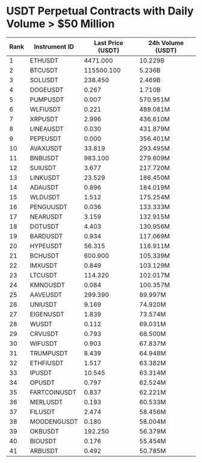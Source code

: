 # USDT Perpetual Contracts with Daily Volume > $50 Million

| Rank | Instrument ID | Last Price (USDT) | 24h Volume (USDT) |
|------|---------------|-------------------|-------------------|
| 1 | ETHUSDT | 4471.000 | 10.229B |
| 2 | BTCUSDT | 115500.100 | 5.236B |
| 3 | SOLUSDT | 238.450 | 2.469B |
| 4 | DOGEUSDT | 0.267 | 1.710B |
| 5 | PUMPUSDT | 0.007 | 570.951M |
| 6 | WLFIUSDT | 0.221 | 489.081M |
| 7 | XRPUSDT | 2.996 | 436.610M |
| 8 | LINEAUSDT | 0.030 | 431.879M |
| 9 | PEPEUSDT | 0.000 | 356.401M |
| 10 | AVAXUSDT | 33.819 | 293.495M |
| 11 | BNBUSDT | 983.100 | 279.609M |
| 12 | SUIUSDT | 3.677 | 217.720M |
| 13 | LINKUSDT | 23.529 | 186.450M |
| 14 | ADAUSDT | 0.896 | 184.019M |
| 15 | WLDUSDT | 1.512 | 175.254M |
| 16 | PENGUUSDT | 0.036 | 133.333M |
| 17 | NEARUSDT | 3.159 | 132.915M |
| 18 | DOTUSDT | 4.403 | 130.956M |
| 19 | BARDUSDT | 0.934 | 117.069M |
| 20 | HYPEUSDT | 56.315 | 116.911M |
| 21 | BCHUSDT | 600.900 | 105.339M |
| 22 | IMXUSDT | 0.849 | 103.129M |
| 23 | LTCUSDT | 114.320 | 102.017M |
| 24 | KMNOUSDT | 0.084 | 100.357M |
| 25 | AAVEUSDT | 299.390 | 89.997M |
| 26 | UNIUSDT | 9.169 | 74.920M |
| 27 | EIGENUSDT | 1.839 | 73.574M |
| 28 | WUSDT | 0.112 | 69.031M |
| 29 | CRVUSDT | 0.793 | 68.500M |
| 30 | WIFUSDT | 0.903 | 67.837M |
| 31 | TRUMPUSDT | 8.439 | 64.948M |
| 32 | ETHFIUSDT | 1.517 | 63.382M |
| 33 | IPUSDT | 10.545 | 63.314M |
| 34 | OPUSDT | 0.797 | 62.524M |
| 35 | FARTCOINUSDT | 0.837 | 62.221M |
| 36 | MERLUSDT | 0.193 | 60.533M |
| 37 | FILUSDT | 2.474 | 58.456M |
| 38 | MOODENGUSDT | 0.180 | 58.004M |
| 39 | OKBUSDT | 192.250 | 56.379M |
| 40 | BIOUSDT | 0.176 | 55.454M |
| 41 | ARBUSDT | 0.492 | 50.785M |
